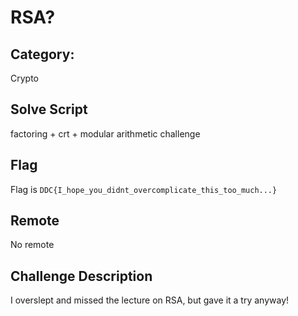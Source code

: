 # RSA?

## Category:

Crypto

## Solve Script
factoring + crt + modular arithmetic challenge

## Flag
Flag is `DDC{I_hope_you_didnt_overcomplicate_this_too_much...}`

## Remote
No remote

## Challenge Description
I overslept and missed the lecture on RSA, but gave it a try anyway!